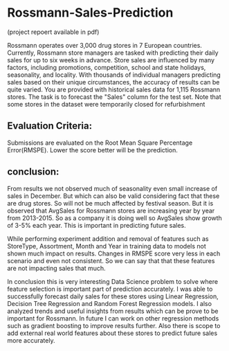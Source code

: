 # Rossmann-Sales-Prediction

(project repoert available in pdf)

Rossmann operates over 3,000 drug stores in 7 European countries. Currently, Rossmann store managers are tasked with predicting their daily sales for up to six weeks in advance. Store sales are influenced by many factors, including promotions, competition, school and state holidays, seasonality, and locality. With thousands of individual managers predicting sales based on their unique circumstances, the accuracy of results can be quite varied.
You are provided with historical sales data for 1,115 Rossmann stores. The task is to forecast the "Sales" column for the test set. Note that some stores in the dataset were temporarily closed for refurbishment


## Evaluation Criteria:
Submissions are evaluated on the Root Mean Square Percentage Error(RMSPE). Lower the score 
better will be the prediction.


## conclusion:

From results we not observed much of seasonality even small increase of sales in December. But which 
can also be valid considering fact that these are drug stores. So will not be much affected by festival 
season. But it is observed that AvgSales for Rossmann stores are increasing year by year from 2013-2015. 
So as a company it is doing well so AvgSales show growth of 3-5% each year. This is important in 
predicting future sales. 

While performing experiment addition and removal of features such as StoreType, Assortment, Month 
and Year in training data to models not shown much impact on results. Changes in RMSPE score very 
less in each scenario and even not consistent. So we can say that that these features are not impacting 
sales that much. 

In conclusion this is very interesting Data Science problem to solve where feature selection is important 
part of prediction accurately. I was able to successfully forecast daily sales for these stores using Linear 
Regression, Decision Tree Regression and Random Forest Regression models. I also analyzed trends and 
useful insights from results which can be prove to be important for Rossmann. In future I can work on 
other regression methods such as gradient boosting to improve results further. Also there is scope to add 
external real world features about these stores to predict future sales more accurately.


